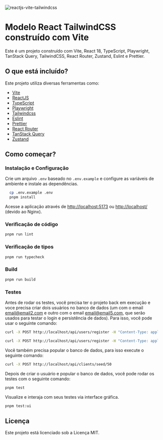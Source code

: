 ![reactjs-vite-tailwindcss](https://user-images.githubusercontent.com/16243531/217138979-b854309c-4742-4275-a705-f9fec5158217.jpg)

# Modelo React TailwindCSS construído com Vite

Este é um projeto construído com Vite, React 18, TypeScript, Playwright, TanStack Query, TailwindCSS, React Router, Zustand, Eslint e Prettier.

## O que está incluído?

Este projeto utiliza diversas ferramentas como:

- [Vite](https://vitejs.dev)
- [ReactJS](https://reactjs.org)
- [TypeScript](https://www.typescriptlang.org)
- [Playwright](https://playwright.dev/)
- [Tailwindcss](https://tailwindcss.com)
- [Eslint](https://eslint.org)
- [Prettier](https://prettier.io)
- [React Router](https://reactrouter.com/)
- [TanStack Query](https://tanstack.com/query/latest/docs/framework/react/react-native/overview)
- [Zustand](https://zustand.docs.pmnd.rs/)

## Como começar?

### Instalação e Configuração

Crie um arquivo `.env` baseado no `.env.example` e configure as variáveis de ambiente e instale as dependências.

```bash
  cp .env.example .env
  pnpm install
```

Acesse a aplicação através de <http://localhost:5173> ou <http://localhost/> (devido ao Nginx).

### Verificação de código

```bash
pnpm run lint
```

### Verificação de tipos

```bash
pnpm run typecheck
```

### Build

```bash
pnpm run build
```

### Testes

Antes de rodar os testes, você precisa ter o projeto back em execução e voce precisa criar dois usuários no banco de dados (um com o email email@email2.com e outro com o email email@email5.com, que serão usados para testar o login e persistência de dados). Para isso, você pode usar o seguinte comando:

```bash
curl -X POST http://localhost/api/users/register -H "Content-Type: application/json" -d '{"name": "Test user", "email": "email@email2.com", "password": "12345678"}'

curl -X POST http://localhost/api/users/register -H "Content-Type: application/json" -d '{"name": "Outro user", "email": "email@email5.com", "password": "Dupin#123"}'
```

Você também precisa popular o banco de dados, para isso execute o seguinte comando:

```bash
curl -X POST http://localhost/api/clients/seed/50
```

Depois de criar o usuário e popular o banco de dados, você pode rodar os testes com o seguinte comando:

```bash
pnpm test
```

Visualize e interaja com seus testes via interface gráfica.

```bash
pnpm test:ui
```

## Licença

Este projeto está licenciado sob a Licença MIT.
